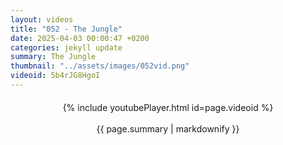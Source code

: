 ```yaml
---
layout: videos
title: "052 - The Jungle"
date: 2025-04-03 00:00:47 +0200
categories: jekyll update
summary: The Jungle
thumbnail: "../assets/images/052vid.png"
videoid: 5b4rJG8HgoI
---
```


<div style="text-align: center; margin-top: 20px;">
  {% include youtubePlayer.html id=page.videoid %}
  <p style="margin-top: 15px; font-size: 1.2em; color: #333;">
    <p>{{ page.summary | markdownify }}</p>
  </p>
</div>
